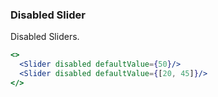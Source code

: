 <demo>

### Disabled Slider

Disabled Sliders.

```jsx live
<>
  <Slider disabled defaultValue={50}/>
  <Slider disabled defaultValue={[20, 45]}/>
</>
```

</demo>
